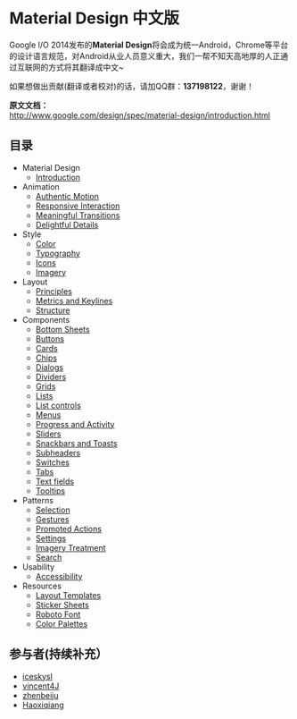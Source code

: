 # Material Design 中文版

Google I/O 2014发布的**Material Design**将会成为统一Android，Chrome等平台的设计语言规范，对Android从业人员意义重大，我们一帮不知天高地厚的人正通过互联网的方式将其翻译成中文~

如果想做出贡献(翻译或者校对)的话，请加QQ群：**137198122**，谢谢！

**原文文档：** <br />
http://www.google.com/design/spec/material-design/introduction.html


## 目录

* Material Design
  * [Introduction](material-design/introduction.md)
* Animation
  * [Authentic Motion](animation/authentic-motion.md)
  * [Responsive Interaction](animation/responsive-interaction.md)
  * [Meaningful Transitions](animation/meaningful-transitions.md)
  * [Delightful Details](animation/delightful-details.md)
* Style
  * [Color](style/color.md)
  * [Typography](style/typography.md)
  * [Icons](style/icons.md)
  * [Imagery](style/imagery.md)
* Layout
  * [Principles](layout/layout-principles.md)
  * [Metrics and Keylines](layout/metrics-and-keylines.md)
  * [Structure](layout/structure.md)
* Components
  * [Bottom Sheets](components/bottom-sheets.md)
  * [Buttons](components/buttons.md)
  * [Cards](components/cards.md)
  * [Chips](components/chips-tokens.md)
  * [Dialogs](components/dialogs.md)
  * [Dividers](components/dividers.md)
  * [Grids](components/grids.md)
  * [Lists](components/lists.md)
  * [List controls](components/list-controls.md)
  * [Menus](components/menus.md)
  * [Progress and Activity](components/progress-activity.md)
  * [Sliders](components/sliders.md)
  * [Snackbars and Toasts](components/snackbars-and-toasts.md)
  * [Subheaders](components/subheaders.md)
  * [Switches](components/switches.md)
  * [Tabs](components/tabs.md)
  * [Text fields](components/text-fields.md)
  * [Tooltips](components/tooltips.md)
* Patterns
  * [Selection](patterns/selection.md)
  * [Gestures](patterns/gestures.md)
  * [Promoted Actions](patterns/promoted-actions.md)
  * [Settings](patterns/settings.md)
  * [Imagery Treatment](patterns/imagery-treatment.md)
  * [Search](patterns/search.md)
* Usability
  * [Accessibility](usability/accessibility.md)
* Resources
  * [Layout Templates](resources/layout-templates.md)
  * [Sticker Sheets](resources/sticker-sheets.md)
  * [Roboto Font](resources/roboto-font.md)
  * [Color Palettes](resources/color-palettes.md)


## 参与者(持续补充）
- [iceskysl](https://github.com/iceskysl)
- [vincent4J](https://github.com/vincent4j)
- [zhenbeiju](https://github.com/zhenbeiju)
- [Haoxiqiang](https://github.com/haoxiqiang)
